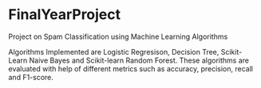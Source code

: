 # FinalYearProject

Project on Spam Classification using Machine Learning Algorithms

Algorithms Implemented are Logistic Regresison, Decision Tree, Scikit-Learn Naive Bayes and Scikit-learn Random Forest.
These algorithms are evaluated with help of different metrics such as accuracy, precision, recall and F1-score.
